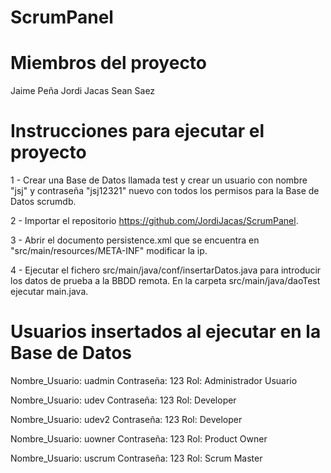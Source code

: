 # ScrumPanel

Miembros del proyecto
===========================================
Jaime Peña
Jordi Jacas
Sean Saez

Instrucciones para ejecutar el proyecto
===========================================

1 - Crear una Base de Datos llamada test y crear un usuario con nombre "jsj" y contraseña "jsj12321" 
    nuevo con todos los permisos para la Base de Datos scrumdb.

2 - Importar el repositorio https://github.com/JordiJacas/ScrumPanel.

3 - Abrir el documento persistence.xml que se encuentra en "src/main/resources/META-INF" modificar la ip.
    <property name="javax.persistence.jdbc.url" value="jdbc:mysql://<IP>:3306/scrumdb?serverTimezone=UTC" />
    
4 - Ejecutar el fichero src/main/java/conf/insertarDatos.java para introducir los datos de prueba a la BBDD remota.
    En la carpeta src/main/java/daoTest ejecutar main.java.


Usuarios insertados al ejecutar en la Base de Datos
===================================================
Nombre_Usuario: uadmin
Contraseña: 123
Rol: Administrador Usuario

Nombre_Usuario: udev
Contraseña: 123
Rol: Developer

Nombre_Usuario: udev2
Contraseña: 123
Rol: Developer

Nombre_Usuario: uowner
Contraseña: 123
Rol: Product Owner

Nombre_Usuario: uscrum
Contraseña: 123
Rol: Scrum Master
